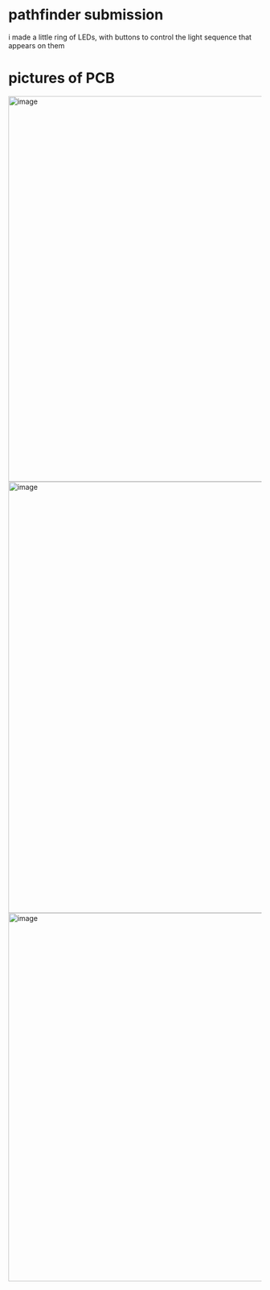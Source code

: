 # pathfinder submission

i made a little ring of LEDs, with buttons to control the light sequence that appears on them

# pictures of PCB

<img width="1003" height="767" alt="image" src="https://github.com/user-attachments/assets/f123b8f3-9572-4c14-b669-ca7ac2fc88fe" />

<img width="903" height="858" alt="image" src="https://github.com/user-attachments/assets/8f66594f-e8f7-434f-a6df-7d98003ba67b" />

<img width="893" height="733" alt="image" src="https://github.com/user-attachments/assets/5b1ca28c-b3e0-4101-9b0c-4db34959a016" />
